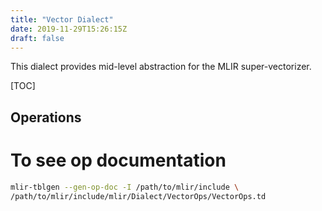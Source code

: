 ```yaml
---
title: "Vector Dialect"
date: 2019-11-29T15:26:15Z
draft: false
---
```


This dialect provides mid-level abstraction for the MLIR super-vectorizer.

[TOC]

## Operations

# To see op documentation

```sh
mlir-tblgen --gen-op-doc -I /path/to/mlir/include \
/path/to/mlir/include/mlir/Dialect/VectorOps/VectorOps.td
```
